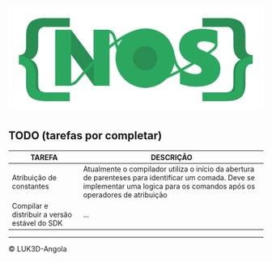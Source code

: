 # ![nos-logo](img/logo.png)

## TODO (tarefas por completar)

| TAREFA | DESCRIÇÃO |
| --- | --- |
| Atribuição de constantes | Atualmente o compilador utiliza o início da abertura de parenteses para identificar um comada. Deve se implementar uma logica para os comandos após os operadores de atribuição |
| Compilar e distribuir a versão estável do SDK  | ... |

---

&copy; LUK3D-Angola